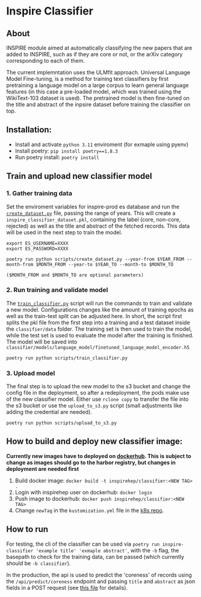 # Inspire Classifier

## About
INSPIRE module aimed at automatically classifying the new papers that are added to INSPIRE, such as if they are core or not, or the arXiv category corresponding to each of them.

The current implemntation uses the ULMfit approach. Universal Language Model Fine-tuning, is a method for training text classifiers by first pretraining a language model on a large corpus to learn general language features (in this case a pre-loaded model, which was trained using the WikiText-103 dataset is used). The pretrained model is then fine-tuned on the title and abstract of the inpsire dataset before training the classifier on top.



## Installation:
* Install and activate `python 3.11` enviroment (for exmaple using pyenv)
* Install poetry: `pip install poetry==1.8.3`
* Run poetry install: `poetry install`


## Train and upload new classifier model
### 1. Gather training data
Set the enviroment variables for inspire-prod es database and run the [`create_dataset.py`](scripts/create_dataset.py) file, passing the range of years. This will create a `inspire_classifier_dataset.pkl`, containing the label (core, non-core, rejected) as well as the title and abstract of the fetched records. This data will be used in the next step to train the model.

```
export ES_USERNAME=XXXX
export ES_PASSWORD=XXXX

poetry run python scripts/create_dataset.py --year-from $YEAR_FROM --month-from $MONTH_FROM --year-to $YEAR_TO --month-to $MONTH_TO

($MONTH_FROM and $MONTH_TO are optional parameters)
```


### 2. Run training and validate model
The [`train_classifier.py`](scripts/train_classifier.py) script will run the commands to train and validate a new model. Configurations changes like the amount of training epochs as well as the train-test split can be adjusted here. In short, the script first splits the pkl file from the first step into a training and a test dataset inside the `classifier/data` folder. The training set is then used to train the model, while the test set is used to evaluate the model after the training is finished. The model will be saved into `classifier/models/language_model/finetuned_language_model_encoder.h5`

```
poetry run python scripts/train_classifier.py
```


### 3. Upload model
The final step is to upload the new model to the s3 bucket and change the config file in the deployment, so after a redeployment, the pods make use of the new classifier model. Either use `rclone copy` to transfer the file into the s3 bucket or use the `upload_to_s3.py` script (small adjustments like adding the credential are needed).

```
poetry run python scripts/upload_to_s3.py
```



## How to build and deploy new classifier image:
**Currently new images have to deployed on [dockerhub](https://hub.docker.com/r/inspirehep/classifier). This is subject to change as images should go to the harbor registry, but changes in deployment are needed first**

1. Build docker image: `docker build -t inspirehep/classifier:<NEW TAG> .`
2. Login with inspirehep user on dockerhub: `docker login`
3. Push image to dockerhub: `docker push inspirehep/classifier:<NEW TAG>`
4. Change `newTag` in the `kustomization.yml` file in the [k8s repo](https://github.com/cern-sis/kubernetes/tree/master/classifier).




## How to run
For testing, the cli of the classifier can be used via `poetry run inspire-classifier 'example title' 'exmaple abstract'`, with the `-b` flag, the basepath to check for the training data, can be passed (which currently should be `-b classifier`).

In the production, the api is used to predict the 'coreness' of records using the `/api/predict/coreness` endpoint and passing `title` and `abstract` as json fields in a POST request (see [this file](inspire_classifier/app.py) for details).

